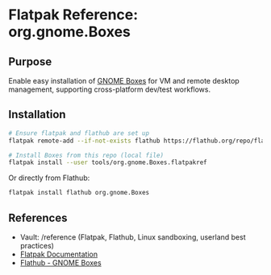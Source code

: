 # Flatpak Reference: org.gnome.Boxes

## Purpose
Enable easy installation of [GNOME Boxes](https://flathub.org/apps/org.gnome.Boxes) for VM and remote desktop management, supporting cross-platform dev/test workflows.

## Installation

```bash
# Ensure flatpak and flathub are set up
flatpak remote-add --if-not-exists flathub https://flathub.org/repo/flathub.flatpakrepo

# Install Boxes from this repo (local file)
flatpak install --user tools/org.gnome.Boxes.flatpakref
```
Or directly from Flathub:
```bash
flatpak install flathub org.gnome.Boxes
```

## References
- Vault: /reference (Flatpak, Flathub, Linux sandboxing, userland best practices)
- [Flatpak Documentation](https://docs.flatpak.org/)
- [Flathub - GNOME Boxes](https://flathub.org/apps/org.gnome.Boxes)
